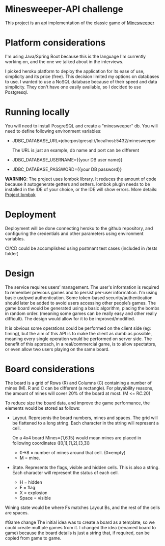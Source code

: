 # Minesweeper-API challenge

This project is an api implementation of the classic game of [Minesweeper](https://en.wikipedia.org/wiki/Minesweeper_(video_game))

# Platform considerations
I'm using Java/Spring Boot because this is the language I'm currently working on, and the one we talked about in the interviews.

I picked heroku platform to deploy the application for its ease of use, simplicity and its price (free). This decision limited my options on databases to use. I wanted to use a NoSQL database because of their speed and data simplicity. They don't have one easily available, so I decided to use Postgresql.

# Running locally
You will need to install PosgreSQL and create a "minesweeper" db.
You will need to define following environment variables:
- JDBC_DATABASE_URL=jdbc:postgresql://localhost:5432/minesweeper

    The URL is just an example, db name and port can be different
- JDBC_DATABASE_USERNAME={{your DB user name}}
- JDBC_DATABASE_PASSWORD={{your DB password}}

**WARNING**: The project uses lombok library. It reduces the amount of code because it autogenerate getters and setters. lombok plugin needs to be installed in the IDE of your choice, or the IDE will show errors. More details: [Project lombok](https://projectlombok.org/setup/overview)

# Deployment
Deployment will be done connecting heroku to the github repository, and configuring the credentials and other parameters using environment variables.

CI/CD could be accomplished using postmant test cases (included in /tests folder) 

# Design
The service requires users’ management. The user's information is required to remember previous games and to persist per-user information.
I'm using basic usr/pwd authentication. Some token-based security/authentication should later be added to avoid users accessing other people’s games.
The game board would be generated using a basic algorithm, placing the bombs in random order. (meaning some games can be really easy and other really difficult). The design would allow for it to be improved/modified.

It is obvious some operations could be performed on the client side (eg: timing), but the aim of this API is to make the client as dumb as possible, meaning every single operation would be performed on server side.
The benefit of this approach, in a real/commercial game, is to allow spectators, or even allow two users playing on the same board.

# Board considerations
The board is a grid of Rows (R) and Columns (C) containing a number of mines (M). R and C can be different (a rectangle). For playability reasons, the amount of mines will cover 20% of the board at most. (M <= R*C*.20)  

To reduce size the board data, and improve the game performance, the elements would be stored as follows: 
   
- Layout. Represents the board numbers, mines and spaces. The grid will be flattened to a long string. Each character in the string will represent a cell.
    
    On a 4x4 board Mines={1,6,15} would mean mines are placed in following coordinates {[0,1],[1,2],[3,3]} 
    - 0->8 = number of mines around that cell. (0=empty)
    - M = mine.
    
- State. Represents the flags, visible and hidden cells. This is also a string. Each character will represent the status of each cell.
    - H = hidden
    - F = flag
    - X = explosion
    - Space = visible

Wining state would be where Fs matches Layout Bs, and the rest of the cells are spaces.

#Game change
The initial idea was to create a board as a template, so we could create multiple games from it. 
I changed the idea (renamed board to game) because the board details is just a string that, if required, can be copied from game to game. 